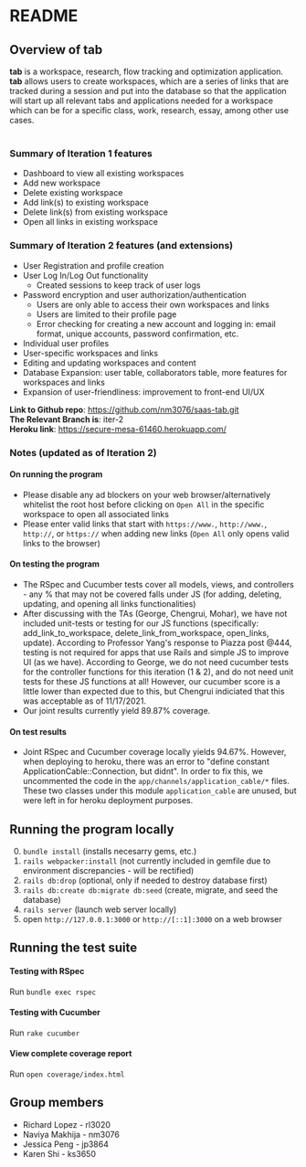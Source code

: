 # README

## Overview of tab 
**tab** is a workspace, research, flow tracking and optimization application. **tab** allows users to create workspaces, which are a series of links that are tracked during a session and put into the database so that the application will start up all relevant tabs and applications needed for a workspace which can be for a specific class, work, research, essay, among other use cases. <br /> <br />

### Summary of Iteration 1 features
- Dashboard to view all existing workspaces
- Add new workspace
- Delete existing workspace
- Add link(s) to existing workspace
- Delete link(s) from existing workspace
- Open all links in existing workspace

### Summary of Iteration 2 features (and extensions)
- User Registration and profile creation
- User Log In/Log Out functionality
    - Created sessions to keep track of user logs
- Password encryption and user authorization/authentication
    - Users are only able to access their own workspaces and links
    - Users are limited to their profile page
    - Error checking for creating a new account and logging in: email format, unique accounts, password confirmation, etc.
- Individual user profiles
- User-specific workspaces and links
- Editing and updating workspaces and content
- Database Expansion: user table, collaborators table, more features for workspaces and links
- Expansion of user-friendliness: improvement to front-end UI/UX

**Link to Github repo**: https://github.com/nm3076/saas-tab.git <br />
**The Relevant Branch is**: iter-2 <br />
**Heroku link**: https://secure-mesa-61460.herokuapp.com/


### Notes (updated as of Iteration 2)
#### On running the program
- Please disable any ad blockers on your web browser/alternatively whitelist the root host before clicking on `Open All` in the specific workspace to open all associated links
- Please enter valid links that start with `https://www.`, `http://www.`, `http://`, or `https://` when adding new links (`Open All` only opens valid links to the browser)
#### On testing the program
- The RSpec and Cucumber tests cover all models, views, and controllers - any % that may not be covered falls under JS (for adding, deleting, updating, and opening all links functionalities)
- After discussing with the TAs (George, Chengrui, Mohar), we have not included unit-tests or testing for our JS functions (specifically: add_link_to_workspace, delete_link_from_workspace, open_links, update). According to Professor Yang's response to Piazza post @444, testing is not required for apps that use Rails and simple JS to improve UI (as we have). According to George, we do not need cucumber tests for the controller functions for this iteration (1 & 2), and do not need unit tests for these JS functions at all! However, our cucumber score is a little lower than expected due to this, but Chengrui indiciated that this was acceptable as of 11/17/2021.
- Our joint results currently yield 89.87% coverage.
#### On test results
- Joint RSpec and Cucumber coverage locally yields 94.67%. However, when deploying to heroku, there was an error to "define constant ApplicationCable::Connection, but didnt". In order to fix this, we uncommented the code in the `app/channels/application_cable/*` files. These two classes under this module `application_cable` are unused, but were left in for heroku deployment purposes.

## Running the program locally
0.  `bundle install` (installs necesarry gems, etc.)
1.  `rails webpacker:install` (not currently included in gemfile due to environment discrepancies - will be rectified) 
2.  `rails db:drop` (optional, only if needed to destroy database first)
3.  `rails db:create db:migrate db:seed` (create, migrate, and seed the database)
4.  `rails server` (launch web server locally)
5.  open `http://127.0.0.1:3000` or `http://[::1]:3000` on a web browser

## Running the test suite
#### Testing with RSpec
Run `bundle exec rspec`
#### Testing with Cucumber
Run `rake cucumber`
#### View complete coverage report
Run `open coverage/index.html` 

## Group members
* Richard Lopez - rl3020
* Naviya Makhija - nm3076
* Jessica Peng - jp3864
* Karen Shi - ks3650
